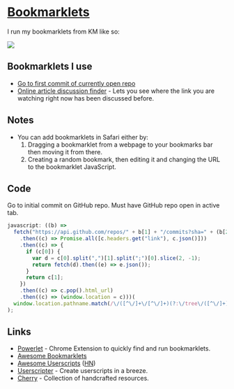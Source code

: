 # [Bookmarklets](http://en.wikipedia.org/wiki/Bookmarklet)

I run my bookmarklets from KM like so:

![](https://i.imgur.com/UIQNrjr.png)

## Bookmarklets I use

- [Go to first commit of currently open repo](https://gist.github.com/ada36ad5c440246c60c2833308c2cf1d)
- [Online article discussion finder](https://github.com/theoretick/discuss-it) - Lets you see where the link you are watching right now has been discussed before.

## Notes

- You can add bookmarklets in Safari either by:
  1. Dragging a bookmarklet from a webpage to your bookmarks bar then moving it from there.
  2. Creating a random bookmark, then editing it and changing the URL to the bookmarklet JavaScript.

## Code

Go to initial commit on GitHub repo. Must have GitHub repo open in active tab.

```js
javascript: ((b) =>
  fetch("https://api.github.com/repos/" + b[1] + "/commits?sha=" + (b[2] || ""))
    .then((c) => Promise.all([c.headers.get("link"), c.json()]))
    .then((c) => {
      if (c[0]) {
        var d = c[0].split(",")[1].split(";")[0].slice(2, -1);
        return fetch(d).then((e) => e.json());
      }
      return c[1];
    })
    .then((c) => c.pop().html_url)
    .then((c) => (window.location = c)))(
  window.location.pathname.match(/\/([^\/]+\/[^\/]+)(?:\/tree\/([^\/]+))?/)
);
```

## Links

- [Powerlet](https://github.com/anthonyec/powerlet) - Chrome Extension to quickly find and run bookmarklets.
- [Awesome Bookmarklets](https://github.com/marcobiedermann/awesome-bookmarklets)
- [Awesome Userscripts](https://github.com/bvolpato/awesome-userscripts) ([HN](https://news.ycombinator.com/item?id=29054673))
- [Userscripter](https://github.com/SimonAlling/userscripter) - Create userscripts in a breeze.
- [Cherry](https://github.com/kidonng/cherry) - Collection of handcrafted resources.
